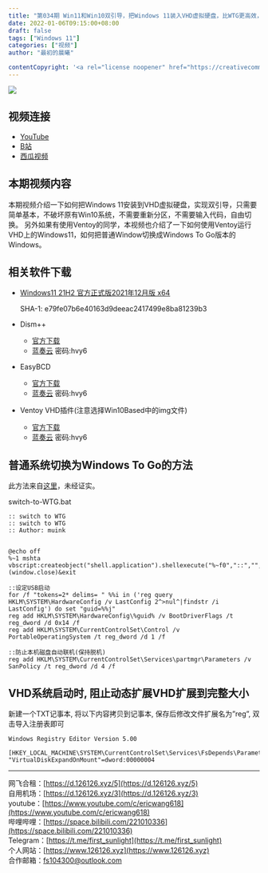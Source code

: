 ```yaml
---
title: "第034期 Win11和Win10双引导，把Windows 11装入VHD虚拟硬盘，比WTG更高效，免分区，简单绿色！"
date: 2022-01-06T09:15:00+08:00
draft: false
tags: ["Windows 11"]
categories: ["视频"]
author: "最初的晨曦"

contentCopyright: '<a rel="license noopener" href="https://creativecommons.org/licenses/by-nc-sa/4.0/deed.zh" target="_blank">本文章采用 CC BY-NC-SA 4.0 许可协议</a>'
---
```


![](../../images/034/0.jpg)
	
## 视频连接
- [YouTube](https://www.youtube.com/watch?v=Td4BBqo5dl4)
- [B站](https://www.bilibili.com/video/BV1vL4y1t7CJ/)
- [西瓜视频](https://www.ixigua.com/7049998306852012558)

## 本期视频内容

本期视频介绍一下如何把Windows 11安装到VHD虚拟硬盘，实现双引导，只需要简单基本，不破坏原有Win10系统，不需要重新分区，不需要输入代码，自由切换。
另外如果有使用Ventoy的同学，本视频也介绍了一下如何使用Ventoy运行VHD上的Windows11，如何把普通Window切换成Windows To Go版本的Windows。

## 相关软件下载

- [Windows11 21H2 官方正式版2021年12月版 x64](magnet:?xt=urn:btih:FB4FB9945EAB74F2D0ECF5338463E71D3D19FB3F)

	SHA-1: e79fe07b6e40163d9deeac2417499e8ba81239b3

- Dism++

	- [官方下载](https://github.com/Chuyu-Team/Dism-Multi-language/releases/tag/v10.1.1002.1)
	- [蓝奏云](https://wwe.lanzouw.com/b020w5hgd) 密码:hvy6

- EasyBCD

	- [官方下载](https://neosmart.net/EasyBCD/)
	- [蓝奏云](https://wwe.lanzouw.com/b020w5hgd) 密码:hvy6

- Ventoy VHD插件(注意选择Win10Based中的img文件)

	- [官方下载](https://github.com/ventoy/vhdiso/releases)
	- [蓝奏云](https://wwe.lanzouw.com/b020w5hgd) 密码:hvy6

## 普通系统切换为Windows To Go的方法

此方法来自[这里](https://gist.github.com/muink/72049cb50dabf2249c42eba971484ba9)，未经证实。

switch-to-WTG.bat
```
:: switch to WTG
:: switch to WTG
:: Author: muink


@echo off
%~1 mshta vbscript:createobject("shell.application").shellexecute("%~f0","::","","runas",1)(window.close)&exit

::设定USB启动
for /f "tokens=2* delims= " %%i in ('reg query HKLM\SYSTEM\HardwareConfig /v LastConfig 2^>nul^|findstr /i LastConfig') do set "guid=%%j"
reg add HKLM\SYSTEM\HardwareConfig\%guid% /v BootDriverFlags /t reg_dword /d 0x14 /f
reg add HKLM\SYSTEM\CurrentControlSet\Control /v PortableOperatingSystem /t reg_dword /d 1 /f

::防止本机磁盘自动联机(保持脱机)
reg add HKLM\SYSTEM\CurrentControlSet\Services\partmgr\Parameters /v SanPolicy /t reg_dword /d 4 /f

```

## VHD系统启动时, 阻止动态扩展VHD扩展到完整大小

新建一个TXT记事本, 将以下内容拷贝到记事本, 保存后修改文件扩展名为”reg”, 双击导入注册表即可

```
Windows Registry Editor Version 5.00

[HKEY_LOCAL_MACHINE\SYSTEM\CurrentControlSet\Services\FsDepends\Parameters]
"VirtualDiskExpandOnMount"=dword:00000004
```

---

网飞合租：[https://d.126126.xyz/5](https://d.126126.xyz/5)  
自用机场：[https://d.126126.xyz/3](https://d.126126.xyz/3)  
youtube：[https://www.youtube.com/c/ericwang618](https://www.youtube.com/c/ericwang618)  
哔哩哔哩：[https://space.bilibili.com/221010336](https://space.bilibili.com/221010336)  
Telegram：[https://t.me/first_sunlight](https://t.me/first_sunlight)  
个人网站：[https://www.126126.xyz](https://www.126126.xyz)  
合作邮箱：fs104300@outlook.com